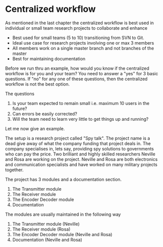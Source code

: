 # Centralized workflow

As mentioned in the last chapter the centralized workflow is best used in individual or small team research projects to collaborate and enhance

* Best used for small teams \(5 to 10\) transitioning from SVN to Git.
* Ideal use case for research projects involving one or max 3 members
* All members work on a single master branch and not branches of the master
* Best for maintaining documentation

Before we run thru an example, how would you know if the centralized workflow is for you and your team? You need to answer a "yes" for 3 basic questions. If "no" for any one of these questions, then the centralized workflow is not the best option.

The questions

1. Is your team expected to remain small i.e. maximum 10 users in the future?
2. Can errors be easily corrected?
3. Will the team need to learn very little to get things up and running?

Let me now give an example. 

The setup is a research project called "Spy talk". The project name is a dead give away of what the company funding that project deals in. The company specialises in, lets say, providing spy solutions to governments who can pay the price. Two brilliant and highly skilled researchers Neville and Rosa are working on the project. Neville and Rosa are both electronics and communication specialists and have worked on many military projects together. 

The project has 3 modules and a documentation section. 

1. The Transmitter module
2. The Receiver module
3. The Encoder Decoder module
4. Documentation

The modules are usually maintained in the following way

1. The Transmitter module \(Neville\)
2. The Receiver module \(Rosa\)
3. The Encoder Decoder module \(Neville and Rosa\)
4. Documentation \(Neville and Rosa\)



